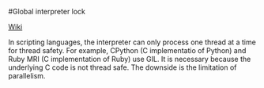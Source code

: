 #Global interpreter lock

[Wiki](https://en.wikipedia.org/wiki/Global_interpreter_lock)

In scripting languages, the interpreter can only process one thread at a time for thread safety. For example, CPython (C implementatio
of Python) and Ruby MRI (C implementation of Ruby) use GIL. It is necessary because the underlying C code is not thread safe. The downside
is the limitation of parallelism.
